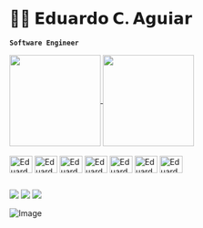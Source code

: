 # 👨‍💻 𝗘𝗱𝘂𝗮𝗿𝗱𝗼 𝗖. 𝗔𝗴𝘂𝗶𝗮𝗿
**`Software Engineer`**

<a href="https://github-readme-stats.vercel.app/api?username=eduardoaguiarc&show_icons=true&theme=dark">
  <img height="160em" align="center" src="https://github-readme-stats.vercel.app/api?username=eduardoaguiarc&show_icons=true&theme=dark"" />
</a>
<a href="https://github.com/anuraghazra/convoychat">
  <img height="160em" align="center" src="https://github-readme-stats.vercel.app/api/top-langs?username=eduardoaguiarc&layout=compact&theme=dark&langs_count=8&card_width=320">
</a>

<div style="display: inline_block"><br>
<img align="center" alt="Eduardo-Js" height="30" width="40" src="https://cdn.jsdelivr.net/gh/devicons/devicon@latest/icons/html5/html5-original.svg" />
<img align="center" alt="Eduardo-Js" height="30" width="40" src="https://cdn.jsdelivr.net/gh/devicons/devicon@latest/icons/css3/css3-original.svg" />
<img align="center" alt="Eduardo-Js" height="30" width="40" src="https://cdn.jsdelivr.net/gh/devicons/devicon@latest/icons/javascript/javascript-original.svg" />       
<img align="center" alt="Eduardo-Js" height="30" width="40" src="https://cdn.jsdelivr.net/gh/devicons/devicon@latest/icons/java/java-original.svg" />  
<img align="center" alt="Eduardo-Js" height="30" width="40" src="https://cdn.jsdelivr.net/gh/devicons/devicon@latest/icons/c/c-original.svg" />
<img align="center" alt="Eduardo-Js" height="30" width="40" src="https://cdn.jsdelivr.net/gh/devicons/devicon@latest/icons/linux/linux-original.svg" />
<img align="center" alt="Eduardo-Js" height="30" width="40" src="https://cdn.jsdelivr.net/gh/devicons/devicon@latest/icons/git/git-original.svg" />
</div>

##

 <a href="https://instagram.com/eduardo_aguiarm" target="_blank"><img src="https://img.shields.io/badge/-Instagram-%23E4405F?style=for-the-badge&logo=instagram&logoColor=white" target="_blank"></a>
 <a href = "mailto:eduardocamposaguiar57@gmail.com"><img src="https://img.shields.io/badge/-Gmail-%23333?style=for-the-badge&logo=gmail&logoColor=white" target="_blank"></a>
 <a href="https://www.linkedin.com/in/eduardo-campos-aguiar-a84167321" target="_blank"><img src="https://img.shields.io/badge/-LinkedIn-%230077B5?style=for-the-badge&logo=linkedin&logoColor=white" target="_blank"></a> 

 ![Image](https://github.com/user-attachments/assets/c09a2522-4ccc-48b3-aa32-09d882dd52a2) 
